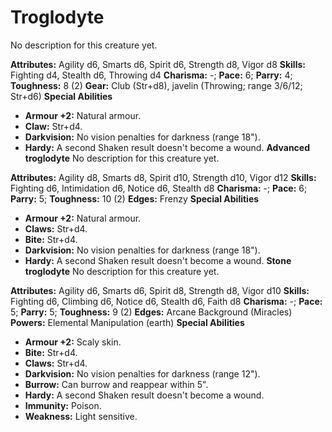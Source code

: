 # Troglodyte

No description for this creature yet.

**Attributes:** Agility d6, Smarts d6, Spirit d6, Strength d8, Vigor d8
**Skills:** Fighting d4, Stealth d6, Throwing d4
**Charisma:** -; **Pace:** 6; **Parry:** 4; **Toughness:** 8 (2)
**Gear:** Club (Str+d8), javelin (Throwing; range 3/6/12; Str+d6)
**Special Abilities**

- **Armour +2:** Natural armour.
- **Claw:** Str+d4.
- **Darkvision:** No vision penalties for darkness (range 18").
- **Hardy:** A second Shaken result doesn't become a wound.
**Advanced troglodyte**
No description for this creature yet.

**Attributes:** Agility d8, Smarts d8, Spirit d10, Strength d10, Vigor
d12
**Skills:** Fighting d6, Intimidation d6, Notice d6, Stealth d8
**Charisma:** -; **Pace:** 6; **Parry:** 5; **Toughness:** 10 (2)
**Edges:** Frenzy
**Special Abilities**

- **Armour +2:** Natural armour.
- **Claws:** Str+d4.
- **Bite:** Str+d4.
- **Darkvision:** No vision penalties for darkness (range 18").
- **Hardy:** A second Shaken result doesn't become a wound.
**Stone troglodyte**
No description for this creature yet.

**Attributes:** Agility d6, Smarts d6, Spirit d8, Strength d8, Vigor
d10
**Skills:** Fighting d6, Climbing d6, Notice d6, Stealth d6, Faith d8
**Charisma:** -; **Pace:** 5; **Parry:** 5; **Toughness:** 9 (2)
**Edges:** Arcane Background (Miracles)
**Powers:** Elemental Manipulation (earth)
**Special Abilities**

- **Armour +2:** Scaly skin.
- **Bite:** Str+d4.
- **Claws:** Str+d4.
- **Darkvision:** No vision penalties for darkness (range 12").
- **Burrow:** Can burrow and reappear within 5".
- **Hardy:** A second Shaken result doesn't become a wound.
- **Immunity:** Poison.
- **Weakness:** Light sensitive.
